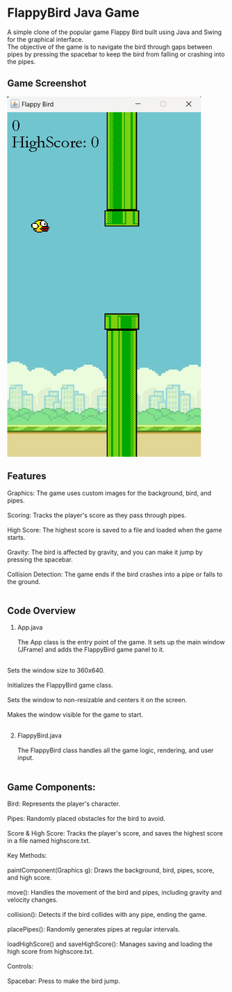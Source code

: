 # FlappyBird Java Game

A simple clone of the popular game Flappy Bird built using Java and Swing for the graphical interface. <br>The objective of the game is to navigate the bird through gaps between pipes by pressing the spacebar to keep the bird from falling or crashing into the pipes.</br>

## Game Screenshot

![Flappy Bird Screenshot](Game_ScreenShot.png)

## Features

Graphics: The game uses custom images for the background, bird, and pipes.<br></br>
Scoring: Tracks the player's score as they pass through pipes.<br></br>
High Score: The highest score is saved to a file and loaded when the game starts.<br></br>
Gravity: The bird is affected by gravity, and you can make it jump by pressing the spacebar.<br></br>
Collision Detection: The game ends if the bird crashes into a pipe or falls to the ground.<br></br>

## Code Overview
1. App.java<br></br>
The App class is the entry point of the game. It sets up the main window (JFrame) and adds the FlappyBird game panel to it.<br></br>

Sets the window size to 360x640.<br></br>
Initializes the FlappyBird game class.<br></br>
Sets the window to non-resizable and centers it on the screen.<br></br>
Makes the window visible for the game to start.<br></br>

2. FlappyBird.java<br></br>
The FlappyBird class handles all the game logic, rendering, and user input.<br></br>

## Game Components:

Bird: Represents the player's character.<br></br>
Pipes: Randomly placed obstacles for the bird to avoid.<br></br>
Score & High Score: Tracks the player's score, and saves the highest score in a file named highscore.txt.<br></br>
Key Methods:<br></br>
paintComponent(Graphics g): Draws the background, bird, pipes, score, and high score.<br></br>
move(): Handles the movement of the bird and pipes, including gravity and velocity changes.<br></br>
collision(): Detects if the bird collides with any pipe, ending the game.<br></br>
placePipes(): Randomly generates pipes at regular intervals.<br></br>
loadHighScore() and saveHighScore(): Manages saving and loading the high score from highscore.txt.<br></br>
Controls:<br></br>
Spacebar: Press to make the bird jump.<br></br>
